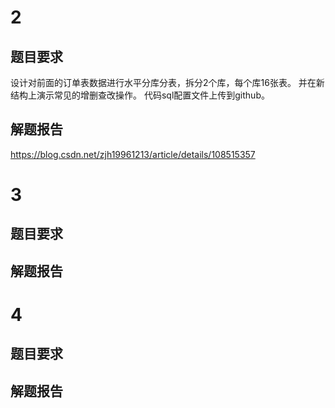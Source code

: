 
# 2
## 题目要求

设计对前面的订单表数据进行水平分库分表，拆分2个库，每个库16张表。
并在新结构上演示常见的增删查改操作。
代码sql配置文件上传到github。

## 解题报告

https://blog.csdn.net/zjh19961213/article/details/108515357


# 3

## 题目要求

## 解题报告

# 4

## 题目要求

## 解题报告